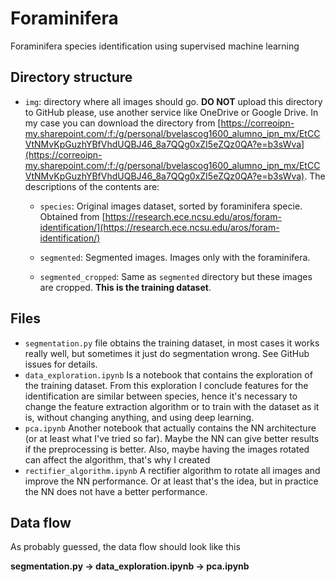 # Foraminifera

Foraminifera species identification using supervised machine learning


## Directory structure

- `img`: directory where all images should go. **DO NOT** upload this directory to GitHub please, use another service like OneDrive or Google Drive. In my case you can download the directory from [https://correoipn-my.sharepoint.com/:f:/g/personal/bvelascog1600_alumno_ipn_mx/EtCCVtNMvKpGuzhYBfVhdUQBJ46_8a7QQg0xZI5eZQz0QA?e=b3sWva](https://correoipn-my.sharepoint.com/:f:/g/personal/bvelascog1600_alumno_ipn_mx/EtCCVtNMvKpGuzhYBfVhdUQBJ46_8a7QQg0xZI5eZQz0QA?e=b3sWva). The descriptions of the contents are:
  
  - `species`: Original images dataset, sorted by foraminifera specie. Obtained from [https://research.ece.ncsu.edu/aros/foram-identification/](https://research.ece.ncsu.edu/aros/foram-identification/)
  
  - `segmented`: Segmented images. Images only with the foraminifera.
  
  - `segmented_cropped`: Same as `segmented` directory but these images are cropped. **This is the training dataset**.

## Files

- `segmentation.py` file obtains the training dataset, in most cases it works really well, but sometimes it just do segmentation wrong. See GitHub issues for details.
- `data_exploration.ipynb` Is a notebook that contains the exploration of the training dataset. From this exploration I conclude features for the identification are similar between species, hence it's necessary to change the feature extraction algorithm or to train with the dataset as it is, without changing anything, and using deep learning.
- `pca.ipynb` Another notebook that actually contains the NN architecture (or at least what I've tried so far). Maybe the NN can give better results if the preprocessing is better. Also, maybe having the images rotated can affect the algorithm, that's why I created
- `rectifier_algorithm.ipynb` A rectifier algorithm to rotate all images and improve the NN performance. Or at least that's the idea, but in practice the NN does not have a better performance.

## Data flow

As probably guessed, the data flow should look like this

**segmentation.py -> data\_exploration.ipynb -> pca.ipynb**